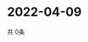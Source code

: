# 2022-04-09
  共 0条

  <!-- BEGIN -->
  <!-- 最后更新时间Sat Apr 09 2022 07:05:55 GMT+0000 (Coordinated Universal Time) -->
  
  <!-- END -->
  
  